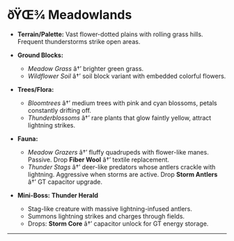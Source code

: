 ﻿# ðŸŒ¾ Meadowlands

- **Terrain/Palette:**
  Vast flower-dotted plains with rolling grass hills. Frequent thunderstorms strike open areas.

- **Ground Blocks:**

  - _Meadow Grass_ â†’ brighter green grass.
  - _Wildflower Soil_ â†’ soil block variant with embedded colorful flowers.

- **Trees/Flora:**

  - _Bloomtrees_ â†’ medium trees with pink and cyan blossoms, petals constantly drifting off.
  - _Thunderblossoms_ â†’ rare plants that glow faintly yellow, attract lightning strikes.

- **Fauna:**

  - _Meadow Grazers_ â†’ fluffy quadrupeds with flower-like manes. Passive. Drop **Fiber Wool** â†’ textile replacement.
  - _Thunder Stags_ â†’ deer-like predators whose antlers crackle with lightning. Aggressive when storms are active. Drop **Storm Antlers** â†’ GT capacitor upgrade.

- **Mini-Boss:** **Thunder Herald**

  - Stag-like creature with massive lightning-infused antlers.
  - Summons lightning strikes and charges through fields.
  - Drops: **Storm Core** â†’ capacitor unlock for GT energy storage.

---

##
